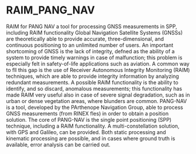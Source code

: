 # RAIM_PANG_NAV
RAIM for PANG NAV a tool for processing GNSS measurements in SPP, including RAIM functionality
Global Navigation Satellite Systems (GNSSs) are theoretically able to provide accurate, three-dimensional, and continuous 
positioning to an unlimited number of users. An important shortcoming of GNSS is the lack of integrity, defned as the ability 
of a system to provide timely warnings in case of malfunction; this problem is especially felt in safety-of-life applications 
such as aviation. A common way to fll this gap is the use of Receiver Autonomous Integrity Monitoring (RAIM) techniques, 
which are able to provide integrity information by analyzing redundant measurements. A possible RAIM functionality is the 
ability to identify, and so discard, anomalous measurements; this functionality has made RAIM very useful also in case of 
severe signal degradation, such as in urban or dense vegetation areas, where blunders are common. PANG-NAV is a tool, 
developed by the PArthenope Navigation Group, able to process GNSS measurements (from RINEX fles) in order to obtain 
a position solution. The core of PANG-NAV is the single point positioning (SPP) technique, including a RAIM functionality. 
A multi-constellation solution, with GPS and Galileo, can be provided. Both static processing and kinematic processing are 
possible, and in cases where ground truth is available, error analysis can be carried out.

